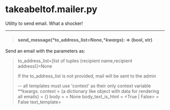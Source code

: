 # takeabeltof.mailer.py

Utility to send email. What a shocker!

---
> #### send_message(*to_address_list=None,**kwargs*): => (bool, str)

Send an email with the parameters as:
> to_address_list=[list of tuples (recipient name,recipient address)]=None
> 
> If the to_address_list is not provided, mail will be sent to the admin
> 
> -- all templates must use 'context' as their only context variable
> **kwargs:
>     context = {a dictionary like object with data for rendering all emails} = {}
>     body = <text for body of email> = None
>     body_text_is_html = <True | False> = False
>     text_template=<template to render as plain text message> = None
>     html_template=<template to render as html message> = None
>     subject=<subject text (will be rendered with the current context>)>= a default subject
>     subject_prefix=<some text to prepend to the subject: = ''
>     from_address=<from address> = app.config['MAIL_DEFAULT_ADDR']
>     from_sender=<name of sender> = app.config['MAIL_DEFAULT_SENDER']
>     reply_to_address=<replyto address> = from_address
>     reply_to_name=<name of reply to account> = from_sender
>     
> On completion returns a tuple of:
>     success [True or False]
>     message "some message"

---
> #### email_admin(subject=None,message=None): => (bool, str)

Shortcut method to send a quick email to the admin

---
> #### alert_admin(subject=None,message=None): => (bool, str)

An alias to email_admin() for reasons I don't recall...

---
[Return to docs](/docs/takeabeltof/index.md)